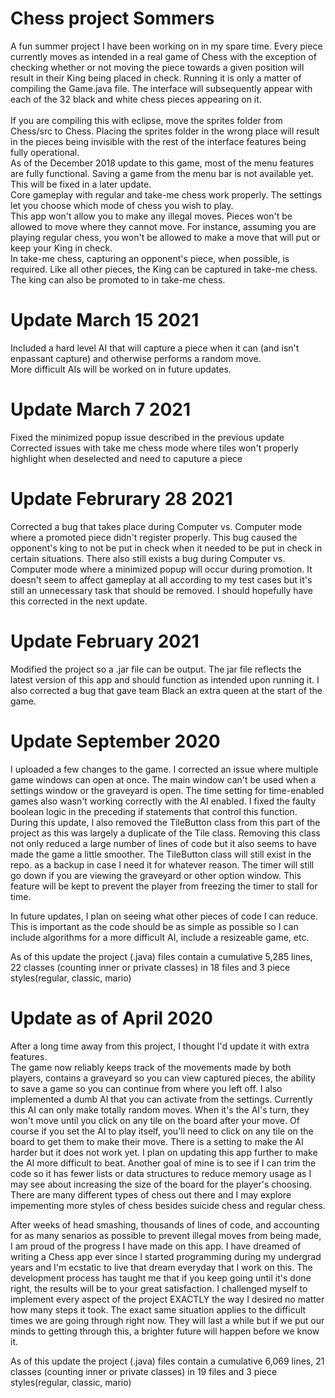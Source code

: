 # Chess project Sommers

A fun summer project I have been working on in my spare time.  Every piece currently moves as intended in a real game of Chess with the exception of checking whether or not moving the piece towards a given position will result in their King being placed in check. Running it is only a matter of compiling the Game.java file. The interface will subsequently appear with each of the 32 black and white chess pieces appearing on it.  </br>
</br>
If you are compiling this with eclipse, move the sprites folder from Chess/src to Chess.  Placing the sprites folder in the wrong place will result in the pieces being invisible with the rest of the interface features being fully operational.</br>
As of the December 2018 update to this game, most of the menu features are fully functional.  Saving a game from the menu bar is not available yet.  This will be fixed in a later update.</br>
Core gameplay with regular and take-me chess work properly.  The settings let you choose which mode of chess you wish to play.  </br>
This app won't allow you to make any illegal moves.  Pieces won't be allowed to move where they cannot move.  For instance, assuming you are playing regular chess, you won't be allowed to make a move that will put or keep your King in check.</br>  In take-me chess, capturing an opponent's piece, when possible, is required.  Like all other pieces, the King can be captured in take-me chess.  The king can also be promoted to in take-me chess.

# Update March 15 2021

Included a hard level AI that will capture a piece when it can (and isn't enpassant capture) and otherwise performs a random move.  
More difficult AIs will be worked on in future updates.

# Update March 7 2021

Fixed the minimized popup issue described in the previous update
Corrected issues with take me chess mode where tiles won't properly highlight when deselected and need to caputure a piece

# Update Februrary 28 2021

Corrected a bug that takes place during Computer vs. Computer mode where a promoted piece didn't register properly.
This bug caused the opponent's king to not be put in check when it needed to be put in check in certain situations.
There also still exists a bug during Computer vs. Computer mode where a minimized popup will occur during promotion.
It doesn't seem to affect gameplay at all according to my test cases but it's still an unnecessary task that should be removed.
I should hopefully have this corrected in the next update.

# Update February 2021

Modified the project so a .jar file can be output.  The jar file reflects the latest version of this app and should function as intended upon running it.  I also corrected a bug that gave team Black an extra queen at the start of the game.

# Update September 2020

I uploaded a few changes to the game.  I corrected an issue where multiple game windows can open at once.  The main window can't be used when a settings window or the graveyard is open.  The time setting for time-enabled games also wasn't working correctly with the AI enabled.  I fixed the faulty boolean logic in the preceding if statements that control this function.  During this update, I also removed the TileButton class from this part of the project as this was largely a duplicate of the Tile class.  Removing this class not only reduced a large number of lines of code but it also seems to have made the game a little smoother.  The TileButton class will still exist in the repo. as a backup in case I need it for whatever reason.  The timer will still go down if you are viewing the graveyard or other option window.  This feature will be kept to prevent the player from freezing the timer to stall for time.

In future updates, I plan on seeing what other pieces of code I can reduce.  This is important as the code should be as simple as possible so I can include algorithms for a more difficult AI, include a resizeable game, etc.

As of this update the project (.java) files contain a cumulative 5,285 lines, 22 classes (counting inner or private classes) in 18 files and 3 piece styles(regular, classic, mario)

# Update as of April 2020

After a long time away from this project, I thought I'd update it with extra features.  </br> The game now reliably keeps track of the movements made by both players, contains a graveyard so you can view captured pieces, the ability to save a game so you can continue from where you left off.  I also implemented a dumb AI that you can activate from the settings.  Currently this AI can only make totally random moves.  When it's the AI's turn, they won't move until you click on any tile on the board after your move.  Of course if you set the AI to play itself, you'll need to click on any tile on the board to get them to make their move.  There is a setting to make the AI harder but it does not work yet.  I plan on updating this app further to make the AI more difficult to beat.  Another goal of mine is to see if I can trim the code so it has fewer lists or data structures to reduce memory usage as I may see about increasing the size of the board for the player's choosing.  There are many different types of chess out there and I may explore impementing more styles of chess besides suicide chess and regular chess.</br>

After weeks of head smashing, thousands of lines of code, and accounting for as many senarios as possible to prevent illegal moves from being made, I am proud of the progress I have made on this app.  I have dreamed of writing a Chess app ever since I started programming during my undergrad years and I'm ecstatic to live that dream everyday that I work on this.  The development process has taught me that if you keep going until it's done right, the results will be to your great satisfaction.  I challenged myself to implement every aspect of the project EXACTLY the way I desired no matter how many steps it took.  The exact same situation applies to the difficult times we are going through right now.  They will last a while but if we put our minds to getting through this, a brighter future will happen before we know it.  </br>

As of this update the project (.java) files contain a cumulative 6,069 lines, 21 classes (counting inner or private classes) in 19 files and 3 piece styles(regular, classic, mario)
